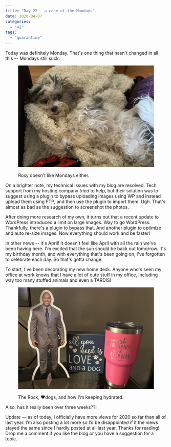 ```yaml
---
title: "Day 22 - a case of the Mondays"
date: 2020-04-07
categories: 
  - "42"
tags: 
  - "quarantine"
---
```


Today was definitely Monday. That's one thing that hasn't changed in all this -- Mondays still suck.

<figure>

![](images/IMG_3598.jpg?fit=584%2C438)

<figcaption>

Roxy doesn't like Mondays either.

</figcaption>

</figure>

On a brighter note, my technical issues with my blog are resolved. Tech support from my hosting company _tried_ to help, but their solution was to suggest using a plugin to bypass uploading images using WP and instead upload them using FTP, and then use the plugin to import them. Ugh. That's almost as bad as the suggestion to screenshot the photos.

After doing more research of my own, it turns out that a recent update to WordPress introduced a limit on large images. Way to go WordPress. Thankfully, there's a plugin to bypass that. And another plugin to optimize and auto re-size images. Now everything should work and be faster!

In other news -- it's April! It doesn't feel like April with all the rain we've been having here. I'm excited that the sun should be back out tomorrow. It's my birthday month, and with everything that's been going on, I've forgotten to celebrate each day. So that's gotta change.

To start, I've been decorating my new home desk. Anyone who's seen my office at work knows that I have a lot of cute stuff in my office, including way too many stuffed animals and even a TARDIS!

<figure>

![](images/IMG_3527.jpg?fit=584%2C438)

<figcaption>

The Rock, ❤️dogs, and how I'm keeping hydrated.

</figcaption>

</figure>

Also, has it really been over three weeks??!

Update — as of today, I officially have more views for 2020 so far than all of last year. I’m also posting a lot more so I’d be disappointed if it the views stayed the same since I hardly posted at all last year. Thanks for reading! Drop me a comment if you like the blog or you have a suggestion for a topic.
